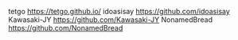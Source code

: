 tetgo https://tetgo.github.io/
idoasisay https://github.com/idoasisay
Kawasaki-JY https://github.com/Kawasaki-JY
NonamedBread https://github.com/NonamedBread